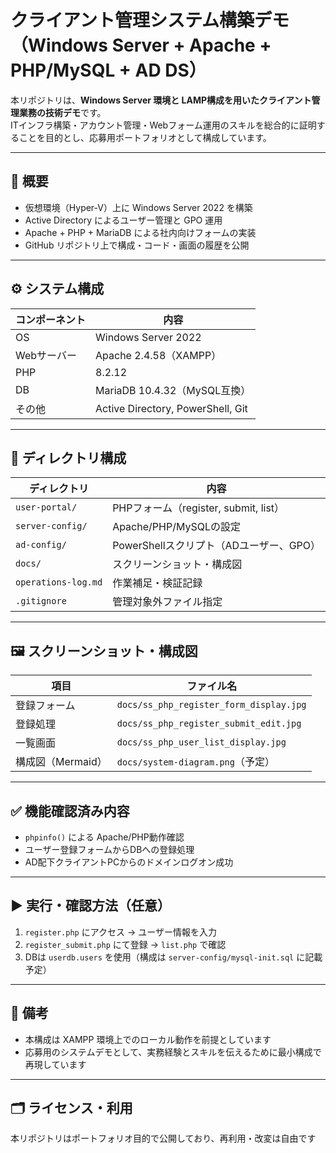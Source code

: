 # クライアント管理システム構築デモ（Windows Server + Apache + PHP/MySQL + AD DS）

本リポジトリは、**Windows Server 環境と LAMP構成を用いたクライアント管理業務の技術デモ**です。  
ITインフラ構築・アカウント管理・Webフォーム運用のスキルを総合的に証明することを目的とし、応募用ポートフォリオとして構成しています。

---

## 📌 概要

- 仮想環境（Hyper-V）上に Windows Server 2022 を構築
- Active Directory によるユーザー管理と GPO 運用
- Apache + PHP + MariaDB による社内向けフォームの実装
- GitHub リポジトリ上で構成・コード・画面の履歴を公開

---

## ⚙️ システム構成

| コンポーネント | 内容 |
|----------------|------|
| OS | Windows Server 2022 |
| Webサーバー | Apache 2.4.58（XAMPP） |
| PHP | 8.2.12 |
| DB | MariaDB 10.4.32（MySQL互換） |
| その他 | Active Directory, PowerShell, Git |

---

## 📁 ディレクトリ構成

| ディレクトリ | 内容 |
|--------------|------|
| `user-portal/` | PHPフォーム（register, submit, list） |
| `server-config/` | Apache/PHP/MySQLの設定 |
| `ad-config/` | PowerShellスクリプト（ADユーザー、GPO） |
| `docs/` | スクリーンショット・構成図 |
| `operations-log.md` | 作業補足・検証記録 |
| `.gitignore` | 管理対象外ファイル指定 |

---

## 🖼️ スクリーンショット・構成図

| 項目 | ファイル名 |
|------|------------|
| 登録フォーム | `docs/ss_php_register_form_display.jpg` |
| 登録処理 | `docs/ss_php_register_submit_edit.jpg` |
| 一覧画面 | `docs/ss_php_user_list_display.jpg` |
| 構成図（Mermaid） | `docs/system-diagram.png`（予定） |

---

## ✅ 機能確認済み内容

- `phpinfo()` による Apache/PHP動作確認
- ユーザー登録フォームからDBへの登録処理
- AD配下クライアントPCからのドメインログオン成功

---

## ▶️ 実行・確認方法（任意）

1. `register.php` にアクセス → ユーザー情報を入力
2. `register_submit.php` にて登録 → `list.php` で確認
3. DBは `userdb.users` を使用（構成は `server-config/mysql-init.sql` に記載予定）

---

## 📎 備考

- 本構成は XAMPP 環境上でのローカル動作を前提としています
- 応募用のシステムデモとして、実務経験とスキルを伝えるために最小構成で再現しています

---

## 🗂️ ライセンス・利用

本リポジトリはポートフォリオ目的で公開しており、再利用・改変は自由です
